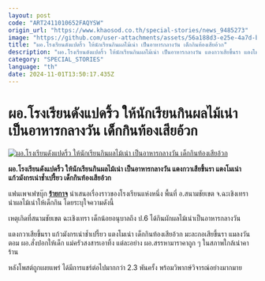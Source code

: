 ```yaml
---
layout: post
code: "ART2411010652FAQYSW"
origin_url: "https://www.khaosod.co.th/special-stories/news_9485273"
image: "https://github.com/user-attachments/assets/56a188d3-e25e-4a7d-bc58-93fba01ca492"
title: "ผอ.โรงเรียนดังแปดริ้ว ให้นักเรียนกินผลไม้เน่า เป็นอาหารกลางวัน เด็กกินท้องเสียอ้วก"
description: "ผอ.โรงเรียนดังแปดริ้ว ให้นักเรียนกินผลไม้เน่า เป็นอาหารกลางวัน แตงกวาเสียขึ้นรา แตงโมเน่า แก้วมังกรเน่าช้ำเปรี้ยว เด็กกินท้องเสียอ้วก"
category: "SPECIAL_STORIES"
language: "th"
date: 2024-11-01T13:50:17.435Z
---
```


# ผอ.โรงเรียนดังแปดริ้ว ให้นักเรียนกินผลไม้เน่า เป็นอาหารกลางวัน เด็กกินท้องเสียอ้วก

[![ผอ.โรงเรียนดังแปดริ้ว ให้นักเรียนกินผลไม้เน่า เป็นอาหารกลางวัน เด็กกินท้องเสียอ้วก](https://www.khaosod.co.th/wpapp/uploads/2024/10/8riw.jpg "ผอ.โรงเรียนดังแปดริ้ว ให้นักเรียนกินผลไม้เน่า เป็นอาหารกลางวัน เด็กกินท้องเสียอ้วก")](https://www.khaosod.co.th/wpapp/uploads/2024/10/8riw.jpg)

**ผอ.โรงเรียนดังแปดริ้ว ให้นักเรียนกินผลไม้เน่า เป็นอาหารกลางวัน แตงกวาเสียขึ้นรา แตงโมเน่า แก้วมังกรเน่าช้ำเปรี้ยว เด็กกินท้องเสียอ้วก**

แฟนเพจเฟซบุ๊ก [**ร้ายกาจ**](https://www.facebook.com/profile.php?id=61566838049672&__cft__[0]=AZWtNNkYWwnd8GdK8v4gE_gsMoVjtvx_e09vKYP8GKvxAUha7vMEynfIAlP1go_aIKktkLYDxQW1O909Jur597Jo0ZIKZ37c-lCW3cX52MrtnCv1MGDUXC444LIrmjeiRtTbP0glX7ha1ttBa7riBzeFiQdu05u2hDqCUOiOArenvGyoYObv5zQ6JmEESCE3Vu4AXnHDbLgi4SdjkbxswMbb&__tn__=-UC%2CP-R) นำเสนอเรื่องราวของโรงเรียนแห่งหนึ่ง พื้นที่ อ.สนามชัยเขต จ.ฉะเชิงเทรา นำผลไม้เน่าให้เด็กกิน โดยระบุใจความดังนี้

เหตุเกิดที่สนามชัยเขต ฉะเชิงเทรา เด็กน้อยอนุบาลถึง ป.6 ได้กินผักผลไม้เน่าเป็นอาหารกลางวัน

แตงกวาเสียขึ้นรา แก้วมังกรเน่าช้ำเปรี้ยว แตงโมเน่า เด็กกินท้องเสียอ้วก มะละกอเสียขึ้นรา แมลงวันตอม ผอ.สั่งปอกให้เด็ก แม่ครัวสงสารเอาทิ้ง แต่ละอย่าง ผอ.สรรหามาราคาถูก ๆ ในสภาพใกล้เน่าคาร้าน

หลังโพสต์ถูกเผยแพร่ ได้มีการแชร์ต่อไปมากกว่า 2.3 พันครั้ง พร้อมวิพากษ์วิจารณ์อย่างมากมาย